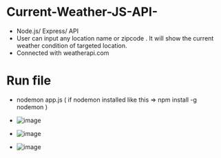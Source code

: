 # Current-Weather-JS-API-
- Node.js/ Express/ API
- User can input any location name or zipcode . It will show the current weather condition of  targeted location. 
- Connected with weatherapi.com

# Run file
- nodemon app.js ( if nodemon installed like this => npm install -g nodemon )

- ![image](https://user-images.githubusercontent.com/59629395/224421750-e5180c30-ed67-4372-a7ce-8e447209f220.png)

- ![image](https://user-images.githubusercontent.com/59629395/224421085-c7df20b7-ecd1-42dd-9890-f36913f374ed.png)

- ![image](https://user-images.githubusercontent.com/59629395/224420932-645dd08a-c985-4953-8f66-72169e47f649.png)
